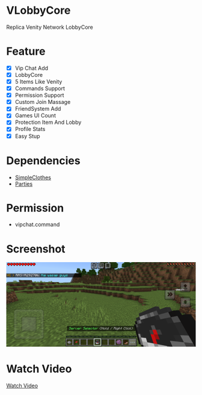 # VLobbyCore
Replica Venity Network LobbyCore

# Feature
- [X] Vip Chat Add
- [X] LobbyCore
- [X] 5 Items Like Venity
- [X] Commands Support
- [X] Permission Support
- [X] Custom Join Massage
- [X] FriendSystem Add
- [X] Games UI Count
- [X] Protection Item And Lobby
- [X] Profile Stats
- [X] Easy Stup

# Dependencies
- [SimpleClothes](https://github.com/VsrStudio/SimpleClothes/tree/main)
- [Parties](https://github.com/didacdelolmo/Parties)

# Permission
- vipchat.command

# Screenshot
![Screenshot](https://github.com/VsrStudio/VLobbyCore/blob/main/screenshot.png)

# Watch Video
[Watch Video](https://youtu.be/02ANzRw80sA?si=yQwojgndscu_8Ya6)
